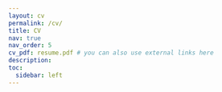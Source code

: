 ```yaml
---
layout: cv
permalink: /cv/
title: CV
nav: true
nav_order: 5
cv_pdf: resume.pdf # you can also use external links here
description: 
toc:
  sidebar: left
---
```

